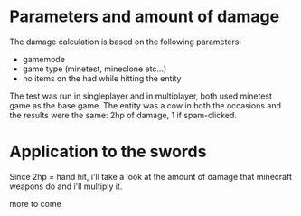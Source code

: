 # Parameters and amount of damage

The damage calculation is based on the following parameters:
- gamemode
- game type (minetest, mineclone etc...)
- no items on the had while hitting the entity

The test was run in singleplayer and in multiplayer, both used minetest game as the base game.
The entity was a cow in both the occasions and the results were the same: 2hp of damage, 1 if spam-clicked.

# Application to the swords

Since 2hp = hand hit, i'll take a look at the amount of damage that minecraft weapons do and i'll multiply it.

more to come
